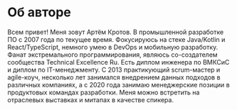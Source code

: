 # Об авторе

Всем привет! Меня зовут Артём Кротов. В промышленной разработке ПО с 2007 года по текущее время. Фокусируюсь на стеке Java/Kotlin и React/TypeScript, немного умею в DevOps и мобильную разработку. Фанат экстремального программирования, являюсь со-создателем сообщества Technical Excellence Ru. Есть диплом инженера по ВМКСиС и диплом по IT-менеджменту. С 2013 практикующий scrum-мастер и agile-коуч, несколько лет занимался внедрением данных подходов в различных компаниях, а с 2020 года занимаю менеджерские позиции в продуктовых командах разработки. Меня можно встретить на отраслевых выставках и митапах в качестве спикера.
